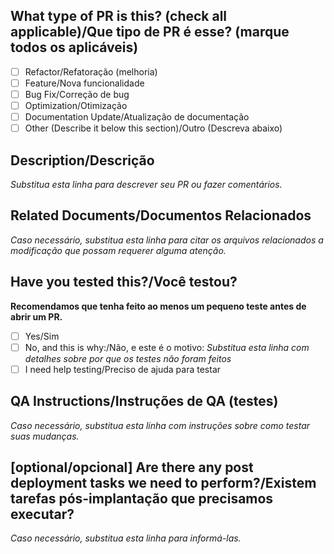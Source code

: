## What type of PR is this? (check all applicable)/Que tipo de PR é esse? (marque todos os aplicáveis)

-   [ ] Refactor/Refatoração (melhoria)
-   [ ] Feature/Nova funcionalidade
-   [ ] Bug Fix/Correção de bug
-   [ ] Optimization/Otimização
-   [ ] Documentation Update/Atualização de documentação
-   [ ] Other (Describe it below this section)/Outro (Descreva abaixo)

## Description/Descrição

_Substitua esta linha para descrever seu PR ou fazer comentários._

## Related Documents/Documentos Relacionados

_Caso necessário, substitua esta linha para citar os arquivos relacionados a modificação que possam requerer alguma atenção._

## Have you tested this?/Você testou?

**Recomendamos que tenha feito ao menos um pequeno teste antes de abrir um PR.**

-   [ ] Yes/Sim
-   [ ] No, and this is why:/Não, e este é o motivo: _Substitua esta linha com detalhes sobre por que os testes não foram feitos_
-   [ ] I need help testing/Preciso de ajuda para testar

## QA Instructions/Instruções de QA (testes)

_Caso necessário, substitua esta linha com instruções sobre como testar suas mudanças._

## [optional/opcional] Are there any post deployment tasks we need to perform?/Existem tarefas pós-implantação que precisamos executar?

_Caso necessário, substitua esta linha para informá-las._